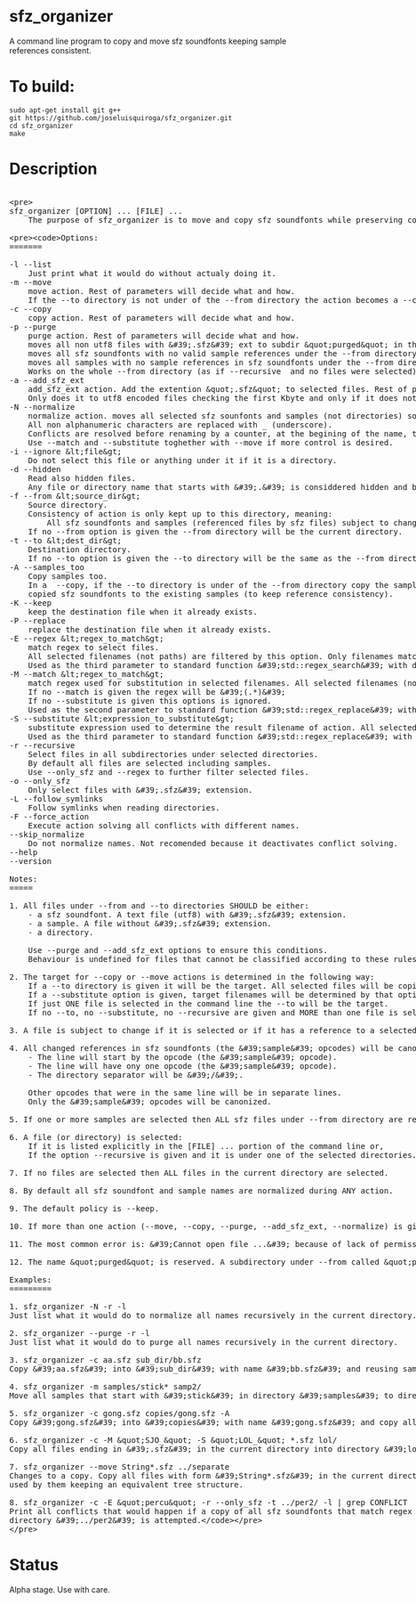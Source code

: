 # sfz_organizer
A command line program to copy and move sfz soundfonts keeping sample references consistent.

# To build:

```
sudo apt-get install git g++
git https://github.com/joseluisquiroga/sfz_organizer.git
cd sfz_organizer
make
```

# Description

<xmp>
<pre>
sfz_organizer [OPTION] ... [FILE] ...
	The purpose of sfz_organizer is to move and copy sfz soundfonts while preserving consistency of any referenced sample within them.
	
	Options:
	=======
	
	-l --list
		Just print what it would do without actualy doing it.
	-m --move
		move action. Rest of parameters will decide what and how.
		If the --to directory is not under of the --from directory the action becomes a --copy.
	-c --copy
		copy action. Rest of parameters will decide what and how.
	-p --purge
		purge action. Rest of parameters will decide what and how.
		moves all non utf8 files with '.sfz' ext to subdir "purged" in the --to directory.
		moves all sfz soundfonts with no valid sample references under the --from directory, to subdir "purged" in the --to directory.
		moves all samples with no sample references in sfz soundfonts under the --from directory, to subdir "purged" in the --to directory.
		Works on the whole --from directory (as if --recursive  and no files were selected). 
	-a --add_sfz_ext
		add_sfz_ext action. Add the extention ".sfz" to selected files. Rest of parameters will decide what and how.
		Only does it to utf8 encoded files checking the first Kbyte and only if it does not end with the '.sfz' extension already.
	-N --normalize
		normalize action. moves all selected sfz sounfonts and samples (not directories) so that they do not have odd (non alphanumeric) characters. 
		All non alphanumeric characters are replaced with _ (underscore). 
		Conflicts are resolved before renaming by a counter, at the begining of the name, that increments until there is no conflict.
		Use --match and --substitute toghether with --move if more control is desired.
	-i --ignore <file>
		Do not select this file or anything under it if it is a directory.
	-d --hidden
		Read also hidden files.
		Any file or directory name that starts with '.' is considdered hidden and by default it is not read.
	-f --from <source_dir>
		Source directory. 
		Consistency of action is only kept up to this directory, meaning:
			All sfz soundfonts and samples (referenced files by sfz files) subject to change MUST be under this directory.
		If no --from option is given the --from directory will be the current directory.
	-t --to <dest_dir>
		Destination directory. 
		If no --to option is given the --to directory will be the same as the --from directory.
	-A --samples_too
		Copy samples too.
		In a  --copy, if the --to directory is under of the --from directory copy the samples too. By default it will only change the references in
		copied sfz soundfonts to the existing samples (to keep reference consistency).
	-K --keep
		keep the destination file when it already exists.
	-P --replace
		replace the destination file when it already exists.
	-E --regex <regex_to_match>
		match regex to select files. 
		All selected filenames (not paths) are filtered by this option. Only filenames matching this option will be selected.
		Used as the third parameter to standard function 'std::regex_search' with default flags.
	-M --match <regex_to_match>
		match regex used for substitution in selected filenames. All selected filenames (not paths) will be affected by this option.
		If no --match is given the regex will be '(.*)'
		If no --substitute is given this options is ignored.
		Used as the second parameter to standard function 'std::regex_replace' with default flags.
	-S --substitute <expression_to_substitute>
		substitute expression used to determine the result filename of action. All selected filenames (not paths) will be affected by this option.
		Used as the third parameter to standard function 'std::regex_replace' with default flags.
	-r --recursive
		Select files in all subdirectories under selected directories.
		By default all files are selected including samples. 
		Use --only_sfz and --regex to further filter selected files.
	-o --only_sfz
		Only select files with '.sfz' extension. 
	-L --follow_symlinks
		Follow symlinks when reading directories.
	-F --force_action
		Execute action solving all conflicts with different names.
	--skip_normalize
		Do not normalize names. Not recomended because it deactivates conflict solving.
	--help 
	--version 
	
	Notes:
	=====
	
	1. All files under --from and --to directories SHOULD be either:
		- a sfz soundfont. A text file (utf8) with '.sfz' extension.
		- a sample. A file without '.sfz' extension.
		- a directory.
		
		Use --purge and --add_sfz_ext options to ensure this conditions.
		Behaviour is undefined for files that cannot be classified according to these rules.
		
	2. The target for --copy or --move actions is determined in the following way:
		If a --to directory is given it will be the target. All selected files will be copied or moved to that directoy.
		If a --substitute option is given, target filenames will be determined by that option.
		If just ONE file is selected in the command line the --to will be the target.
		If no --to, no --substitute, no --recursive are given and MORE than one file is selected in the command line, the LAST one will be the target.
		
	3. A file is subject to change if it is selected or if it has a reference to a selected file. i.e. a sfz soundfont file that has a reference to a selected sample.
	
	4. All changed references in sfz soundfonts (the 'sample' opcodes) will be canonized:
		- The line will start by the opcode (the 'sample' opcode).
		- The line will have ony one opcode (the 'sample' opcode).
		- The directory separator will be '/'.
	
		Other opcodes that were in the same line will be in separate lines.
		Only the 'sample' opcodes will be canonized.
	
	5. If one or more samples are selected then ALL sfz files under --from directory are read (to find posible references to the selected samples).
	
	6. A file (or directory) is selected:
		If it is listed explicitly in the [FILE] ... portion of the command line or,
		If the option --recursive is given and it is under one of the selected directories.
		
	7. If no files are selected then ALL files in the current directory are selected.
	
	8. By default all sfz soundfont and sample names are normalized during ANY action.
	
	9. The default policy is --keep.
	
	10. If more than one action (--move, --copy, --purge, --add_sfz_ext, --normalize) is given, only the last one will be executed.
	
	11. The most common error is: 'Cannot open file ...' because of lack of permissions. Give the user write permissions.
	
	12. The name "purged" is reserved. A subdirectory under --from called "purged" is always ignored.
	
	Examples:
	=========
	
	1. sfz_organizer -N -r -l
	Just list what it would do to normalize all names recursively in the current directory.

	2. sfz_organizer --purge -r -l
	Just list what it would do to purge all names recursively in the current directory.
	
	3. sfz_organizer -c aa.sfz sub_dir/bb.sfz
	Copy 'aa.sfz' into 'sub_dir' with name 'bb.sfz' and reusing samples under the current directory. 'sub_dir' must already exist.
	
	4. sfz_organizer -m samples/stick* samp2/
	Move all samples that start with 'stick' in directory 'samples' to directory 'samp2'. 'samp2' must already exist.
	
	5. sfz_organizer -c gong.sfz copies/gong.sfz -A
	Copy 'gong.sfz' into 'copies' with name 'gong.sfz' and copy all samples used by 'gong.sfz' to an equivalent directory tree under 'copies'.
	
	6. sfz_organizer -c -M "SJO_" -S "LOL_" *.sfz lol/
	Copy all files ending in '.sfz' in the current directory into directory 'lol' and change any filename that has string 'SJO_' for string 'LOL_'.
		
	7. sfz_organizer --move String*.sfz ../separate
	Changes to a copy. Copy all files with form 'String*.sfz' in the current directory into directory '../separate'. It also copies all samples 
	used by them keeping an equivalent tree structure. 
		
	8. sfz_organizer -c -E "percu" -r --only_sfz -t ../per2/ -l | grep CONFLICT
	Print all conflicts that would happen if a copy of all sfz soundfonts that match regex "percu" recursively under current directory into 
	directory '../per2' is attempted.

	
</pre>
</xmp>
 
	
# Status
Alpha stage. Use with care.

